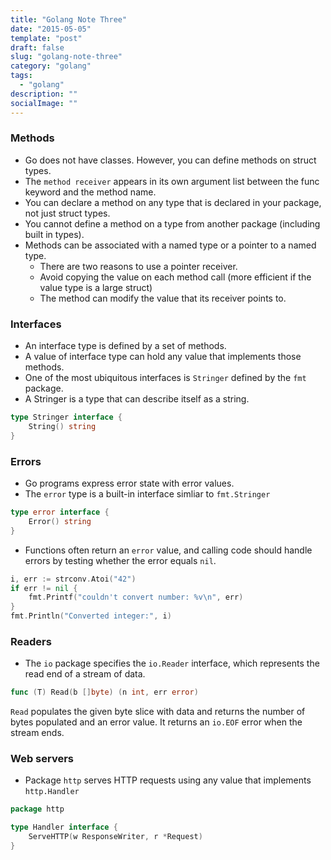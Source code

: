 ```yaml
---
title: "Golang Note Three"
date: "2015-05-05"
template: "post"
draft: false
slug: "golang-note-three"
category: "golang"
tags:
  - "golang"
description: ""
socialImage: ""
---
```


### Methods

- Go does not have classes. However, you can define methods on struct types.
- The `method receiver` appears in its own argument list between the func keyword and the method name.
- You can declare a method on any type that is declared in your package, not just struct types.
- You cannot define a method on a type from another package (including built in types).
- Methods can be associated with a named type or a pointer to a named type.
  - There are two reasons to use a pointer receiver.
  - Avoid copying the value on each method call (more efficient if the value type is a large struct)
  - The method can modify the value that its receiver points to.

### Interfaces

- An interface type is defined by a set of methods.
- A value of interface type can hold any value that implements those methods.
- One of the most ubiquitous interfaces is `Stringer` defined by the `fmt` package.
- A Stringer is a type that can describe itself as a string.

```go
type Stringer interface {
    String() string
}
```

### Errors

- Go programs express error state with error values.
- The `error` type is a built-in interface simliar to `fmt.Stringer`

```go
type error interface {
    Error() string
}
```

- Functions often return an `error` value, and calling code should handle errors by testing whether the error equals `nil`.

```go
i, err := strconv.Atoi("42")
if err != nil {
    fmt.Printf("couldn't convert number: %v\n", err)
}
fmt.Println("Converted integer:", i)
```

### Readers

- The `io` package specifies the `io.Reader` interface, which represents the read end of a stream of data.

```go
func (T) Read(b []byte) (n int, err error)
```

`Read` populates the given byte slice with data and returns the number of bytes populated and an error value. It returns an `io.EOF` error when the stream ends.

### Web servers

- Package `http` serves HTTP requests using any value that implements `http.Handler`

```go
package http

type Handler interface {
    ServeHTTP(w ResponseWriter, r *Request)
}
```
